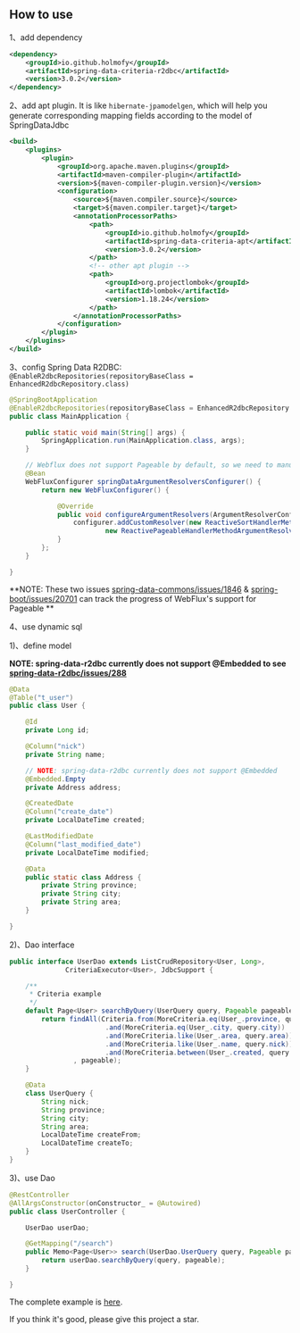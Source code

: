 ## How to use

1、add dependency
```xml
<dependency>
    <groupId>io.github.holmofy</groupId>
    <artifactId>spring-data-criteria-r2dbc</artifactId>
    <version>3.0.2</version>
</dependency>
```

2、add apt plugin. It is like `hibernate-jpamodelgen`, which will help you generate corresponding mapping fields according to the model of SpringDataJdbc
```xml
<build>
    <plugins>
        <plugin>
            <groupId>org.apache.maven.plugins</groupId>
            <artifactId>maven-compiler-plugin</artifactId>
            <version>${maven-compiler-plugin.version}</version>
            <configuration>
                <source>${maven.compiler.source}</source>
                <target>${maven.compiler.target}</target>
                <annotationProcessorPaths>
                    <path>
                        <groupId>io.github.holmofy</groupId>
                        <artifactId>spring-data-criteria-apt</artifactId>
                        <version>3.0.2</version>
                    </path>
                    <!-- other apt plugin -->
                    <path>
                        <groupId>org.projectlombok</groupId>
                        <artifactId>lombok</artifactId>
                        <version>1.18.24</version>
                    </path>
                </annotationProcessorPaths>
            </configuration>
        </plugin>
    </plugins>
</build>
```

3、config Spring Data R2DBC: `@EnableR2dbcRepositories(repositoryBaseClass = EnhancedR2dbcRepository.class)`

```java
@SpringBootApplication
@EnableR2dbcRepositories(repositoryBaseClass = EnhancedR2dbcRepository.class)
public class MainApplication {

    public static void main(String[] args) {
        SpringApplication.run(MainApplication.class, args);
    }

    // Webflux does not support Pageable by default, so we need to manually register it.
    @Bean
    WebFluxConfigurer springDataArgumentResolversConfigurer() {
        return new WebFluxConfigurer() {

            @Override
            public void configureArgumentResolvers(ArgumentResolverConfigurer configurer) {
                configurer.addCustomResolver(new ReactiveSortHandlerMethodArgumentResolver(),
                        new ReactivePageableHandlerMethodArgumentResolver());
            }
        };
    }

}
```

**NOTE: These two issues [spring-data-commons/issues/1846](https://github.com/spring-projects/spring-data-commons/issues/1846) & [spring-boot/issues/20701](https://github.com/spring-projects/spring-boot/issues/20701) can track the progress of WebFlux's support for Pageable **

4、use dynamic sql

1)、define model

**NOTE: spring-data-r2dbc currently does not support @Embedded to see [spring-data-r2dbc/issues/288](https://github.com/spring-projects/spring-data-r2dbc/issues/288)**

```java
@Data
@Table("t_user")
public class User {

    @Id
    private Long id;

    @Column("nick")
    private String name;

    // NOTE: spring-data-r2dbc currently does not support @Embedded 
    @Embedded.Empty
    private Address address;

    @CreatedDate
    @Column("create_date")
    private LocalDateTime created;

    @LastModifiedDate
    @Column("last_modified_date")
    private LocalDateTime modified;

    @Data
    public static class Address {
        private String province;
        private String city;
        private String area;
    }

}
```
2)、Dao interface
```java
public interface UserDao extends ListCrudRepository<User, Long>, 
              CriteriaExecutor<User>, JdbcSupport {

    /**
     * Criteria example
     */
    default Page<User> searchByQuery(UserQuery query, Pageable pageable) {
        return findAll(Criteria.from(MoreCriteria.eq(User_.province, query.province))
                        .and(MoreCriteria.eq(User_.city, query.city))
                        .and(MoreCriteria.like(User_.area, query.area))
                        .and(MoreCriteria.like(User_.name, query.nick))
                        .and(MoreCriteria.between(User_.created, query.createFrom, query.createTo))
                , pageable);
    }

    @Data
    class UserQuery {
        String nick;
        String province;
        String city;
        String area;
        LocalDateTime createFrom;
        LocalDateTime createTo;
    }
}
```
3)、use Dao
```java
@RestController
@AllArgsConstructor(onConstructor_ = @Autowired)
public class UserController {

    UserDao userDao;

    @GetMapping("/search")
    public Memo<Page<User>> search(UserDao.UserQuery query, Pageable pageable) {
        return userDao.searchByQuery(query, pageable);
    }

}
```

The complete example is [here](https://github.com/holmofy/spring-data-jdbc-criteria/tree/master/spring-data-criteria-example/spring-data-criteria-r2dbc-example).

If you think it's good, please give this project a star.
